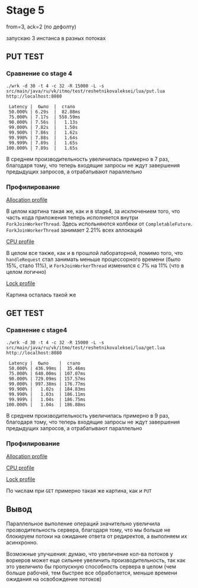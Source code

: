 # Stage 5

from=3, ack=2 (по дефолту)

запускаю 3 инстанса в разных потоках

## PUT TEST

### Сравнение со stage 4

```shell
./wrk -d 30 -t 4 -c 32 -R 15000 -L -s src/main/java/ru/vk/itmo/test/reshetnikovaleksei/lua/put.lua  http://localhost:8080

 Latency |  было  |  стало
 50.000% | 6.29s  |  82.88ms
 75.000% | 7.17s  | 558.59ms
 90.000% | 7.56s  |   1.13s 
 99.000% | 7.82s  |   1.50s 
 99.900% | 7.86s  |   1.62s 
 99.990% | 7.88s  |   1.64s 
 99.999% | 7.89s  |   1.65s 
100.000% | 7.89s  |   1.65s 
```

В среднем производительность увеличилась примерно в 7 раз, благодаря тому, что теперь входящие запросы не ждут 
завершения предыдущих запросов, а отрабатывают параллельно 

### Профилирование

[Allocation profile](put_alloc.html)

В целом картина такая же, как и в stage4, за исключением того, что часть кода приложения теперь исполняется внутри
`ForkJoinWorkerThread`. Здесь испольняются колбеки от `CompletableFuture`. `ForkJoinWorkerThread` занимает 2.21% всех аллокаций

[CPU profile](put_cpu.html)

В целом все также, как и в прошлой лабораторной, помимо того, что `handleRequest` стал занимать меньше процессорного
времени (было 15%, стало 11%), и `ForkJoinWorkerThread` изменился с 7% на 11% (что в целом логично)

[Lock profile](put_lock.html)

Картина осталась такой же

## GET TEST

### Сравнение с stage4

```shell
./wrk -d 30 -t 4 -c 32 -R 15000 -L -s src/main/java/ru/vk/itmo/test/reshetnikovaleksei/lua/get.lua http://localhost:8080

 Latency |  было    |  стало
 50.000% | 436.99ms |  35.46ms
 75.000% | 640.00ms | 107.07ms
 90.000% | 729.09ms | 157.57ms
 99.000% | 997.38ms | 176.77ms
 99.900% |   1.02s  | 184.83ms
 99.990% |   1.03s  | 186.11ms
 99.999% |   1.04s  | 186.75ms
100.000% |   1.04s  | 186.88ms
```

В среднем производительность увеличилась примерно в 9 раз, благодаря тому, что теперь входящие запросы не ждут
завершения предыдущих запросов, а отрабатывают параллельно 

### Профилирование

[Allocation profile](get_alloc.html)

[CPU profile](get_cpu.html)

[Lock profile](get_lock.html)

По числам при `GET` примерно такая же картина, как и `PUT`

## Вывод

Параллельное выполение операций значительно увеличила прозводительность сервера, благодаря тому, что мы больше
не блокируем потоки на ожидание ответа от редиректов, а выполняем их асинхронно. 

Возможные улучшения: думаю, что увеличение кол-ва потоков у воркеров может еще сильнее увеличить производительность,
так как это увеличило бы пропускную способность сервера в целом (чем больше рабочей, тем быстрее все обработается, 
меньше времени ожидания на освобождение потоков)